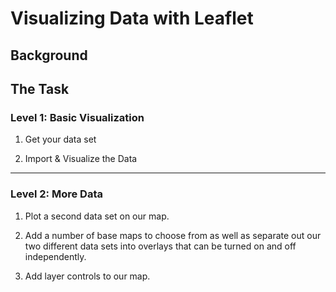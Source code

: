 # Visualizing Data with Leaflet

## Background


## The Task

### Level 1: Basic Visualization

1. Get your data set

2. Import & Visualize the Data

---

### Level 2: More Data

1. Plot a second data set on our map.

2. Add a number of base maps to choose from as well as separate out our two different data sets into overlays that can be turned on and off independently.

3. Add layer controls to our map.


